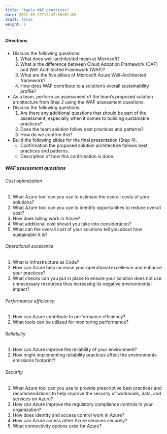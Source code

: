 ```yaml
---
title: "Apply WAF practices"
date: 2022-09-22T12:47:56+01:00
draft: false
weight: 1
---
```


##### Directions
- Discuss the following questions:
    1. What does well-architected mean at Microsoft?
    2. What is the difference between Cloud Adoption Framework (CAF) and Well Architected Framework (WAF)?
    3. What are the five pillars of Microsoft Azure Well-Architected framework?
    4. How does WAF contribute to a solution’s overall sustainability profile? 
- As a team, perform an assessment of the team’s proposed solution architecture from Step 2 using the WAF assessment questions.
- Discuss the following questions:
    1. Are there any additional questions that should be part of the assessment, especially when it comes to building sustainable practices? 
    2. Does the team solution follow best practices and patterns? 
    3. How do we confirm this? 
- Build the following slides for the final presentation (Step 4).
    - Confirmation the proposed solution architecture follows best practices and patterns.
    - Description of how this confirmation is done. 

##### WAF assessment questions
###### Cost optimization
1. What Azure tool can you use to estimate the overall costs of your solutions?
2. What Azure tool can you use to identify opportunities to reduce overall cost?
3. How does billing work in Azure?
4. What additional cost should you take into consideration?
5. What can the overall cost of your solutions tell you about how sustainable it is?

###### Operational excellence
1. What is Infrastructure as Code?
2. How can Azure help increase your operational excellence and enhance your practices?
3. What checks can you put in place to ensure your solution does not use unnecessary resources thus increasing its negative environmental impact?

###### Performance efficiency
1. How can Azure contribute to performance efficiency?  
2. What tools can be utilized for monitoring performance?

###### Reliability
1. How can Azure improve the reliability of your environment?
2. How might implementing reliability practices affect the environments emissions footprint?

###### Security
1. What Azure tool can you use to provide prescriptive best practices and recommendations to help improve the security of workloads, data, and services on Azure?
2. How can Azure improve the regulatory compliance controls in your organization?
3. How does identity and access control work in Azure?
4. How can Azure access other Azure services securely?
5. What connectivity options exist for Azure?